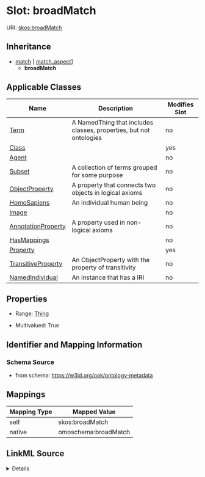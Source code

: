

# Slot: broadMatch



URI: [skos:broadMatch](http://www.w3.org/2004/02/skos/core#broadMatch)




## Inheritance

* [match](match.md) [ [match_aspect](match_aspect.md)]
    * **broadMatch**






## Applicable Classes

| Name | Description | Modifies Slot |
| --- | --- | --- |
| [Term](Term.md) | A NamedThing that includes classes, properties, but not ontologies |  no  |
| [Class](Class.md) |  |  yes  |
| [Agent](Agent.md) |  |  no  |
| [Subset](Subset.md) | A collection of terms grouped for some purpose |  no  |
| [ObjectProperty](ObjectProperty.md) | A property that connects two objects in logical axioms |  no  |
| [HomoSapiens](HomoSapiens.md) | An individual human being |  no  |
| [Image](Image.md) |  |  no  |
| [AnnotationProperty](AnnotationProperty.md) | A property used in non-logical axioms |  no  |
| [HasMappings](HasMappings.md) |  |  no  |
| [Property](Property.md) |  |  yes  |
| [TransitiveProperty](TransitiveProperty.md) | An ObjectProperty with the property of transitivity |  no  |
| [NamedIndividual](NamedIndividual.md) | An instance that has a IRI |  no  |







## Properties

* Range: [Thing](Thing.md)

* Multivalued: True





## Identifier and Mapping Information







### Schema Source


* from schema: https://w3id.org/oak/ontology-metadata




## Mappings

| Mapping Type | Mapped Value |
| ---  | ---  |
| self | skos:broadMatch |
| native | omoschema:broadMatch |




## LinkML Source

<details>
```yaml
name: broadMatch
from_schema: https://w3id.org/oak/ontology-metadata
rank: 1000
is_a: match
slot_uri: skos:broadMatch
alias: broadMatch
domain_of:
- HasMappings
range: Thing
multivalued: true

```
</details>